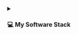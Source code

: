 
<details>
  <summary>
    <h4>💻 My Software Stack</h4>
  </summary>

  <h3>Frontend</h3>

  <h5> HTML & CSS </h5>
  
  
  <a href="https://www.w3.org/html/" target="_blank" rel="noreferrer">
    <img src="https://img.shields.io/badge/html5-%23E34F26.svg?style=for-the-badge&logo=html5&logoColor=white" alt="html5" />
  </a>

   <a href="https://www.w3schools.com/css/" target="_blank" rel="noreferrer">
    <img src="https://img.shields.io/badge/css3-%231572B6.svg?style=for-the-badge&logo=css3&logoColor=white" alt="css3" />
  </a>

  <a href="https://getbootstrap.com" target="_blank" rel="noreferrer">
    <img src="https://img.shields.io/badge/bootstrap-%23563D7C.svg?style=for-the-badge&logo=bootstrap&logoColor=white" alt="bootstrap" />
  </a>
 
  <a href="https://tailwindcss.com/" target="_blank" rel="noreferrer">
    <img src="https://img.shields.io/badge/tailwindcss-%2338B2AC.svg?style=for-the-badge&logo=tailwind-css&logoColor=white" alt="tailwindcss" />
  </a>

  <h5> Javascript </h5>
  
  <a href="https://reactjs.org/" target="_blank" rel="noreferrer">
    <img src="https://img.shields.io/badge/react-%2320232a.svg?style=for-the-badge&logo=react&logoColor=%2361DAFB" alt="react" />
  </a>
  <a href="https://angular.io/" target="_blank" rel="noreferrer">
    <img src="https://img.shields.io/badge/angular-%23DD0031.svg?style=for-the-badge&logo=angular&logoColor=%23FFFFFF" alt="angular" />
  </a>

  <h3>Backends</h3>

  <h5> Languages </h5>
    <a>
      <h4> Python </h4>
    </a>
    <a>
      <h4> NodeJs </h4>
    </a>
    <a>
      <h4> Ruby </h4>
    </a>
    <a>
      <h4> Java </h4>
    </a>
    <a>
      <h4> .Net / C# </h4>
    </a>
    <a>
      <h4> C++ </h4>
    </a>

  <h5> Databases </h5>
  <a>
    <h4> PostgreSQL</h4>
  </a>
  <a>
    <h4> MySQL</h4>
  </a>
  <a>
    <h4> MongoDB</h4>
  </a>
  <a>
    <h4>Cassandra</h4>
  </a>
  <a>
    <h4> Redis </h4>
  </a>

  <h3> Deployment / Version Control </h3>

  <h5>Deployment</h5>
  <a>
    <h4> Linux </h4>
  </a>

  <h5>Version Control</h5>
  <a>
    <h4>Git</h4>
  </a>


  <h3> GUIs </h3>
  <a>
    <h4> GTK </h4>
  </a>
  <a>
    <h4> QT </h4>
  </a>
  <a>
    <h4> Android </h4>
  </a>


  <h3> Others </h3>

  <h5> Operating Systems </h5>
  <a>
    <h4>Debian</h4>
  </a>
  <a>
    <h4> Arch</h4>
  </a>
  <a>
    <h4> Gentoo </h4>
  </a>
  <a>
    <h4> Slackware </h4>
  </a>
  <a>
    <h4> Alpine </h4>
  </a>
  <a>
    <h4> Windows 11 </h4>
  </a>

  <h5>Tools</h5>
  <a>
    <h4>VS Code</h4>
  </a>
  <a>
    <h4> Emacs </h4>
  </a>
  
  
</details>

